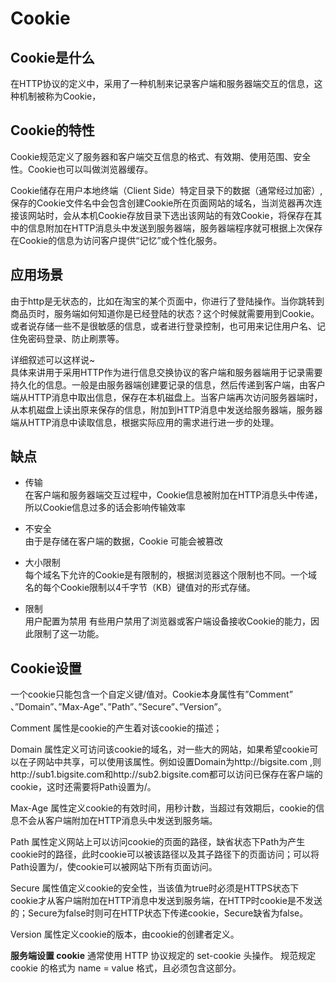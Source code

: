 # Cookie
## Cookie是什么
在HTTP协议的定义中，采用了一种机制来记录客户端和服务器端交互的信息，这种机制被称为Cookie，

## Cookie的特性
Cookie规范定义了服务器和客户端交互信息的格式、有效期、使用范围、安全性。Cookie也可以叫做浏览器缓存。

Cookie储存在用户本地终端（Client Side）特定目录下的数据（通常经过加密）,保存的Cookie文件名中会包含创建Cookie所在页面网站的域名，当浏览器再次连接该网站时，会从本机Cookie存放目录下选出该网站的有效Cookie，将保存在其中的信息附加在HTTP消息头中发送到服务器端，服务器端程序就可根据上次保存在Cookie的信息为访问客户提供“记忆”或个性化服务。

## 应用场景
由于http是无状态的，比如在淘宝的某个页面中，你进行了登陆操作。当你跳转到商品页时，服务端如何知道你是已经登陆的状态？这个时候就需要用到Cookie。
或者说存储一些不是很敏感的信息，或者进行登录控制，也可用来记住用户名、记住免密码登录、防止刷票等。

详细叙述可以这样说~  
具体来讲用于采用HTTP作为进行信息交换协议的客户端和服务器端用于记录需要持久化的信息。一般是由服务器端创建要记录的信息，然后传递到客户端，由客户端从HTTP消息中取出信息，保存在本机磁盘上。当客户端再次访问服务器端时，从本机磁盘上读出原来保存的信息，附加到HTTP消息中发送给服务器端，服务器端从HTTP消息中读取信息，根据实际应用的需求进行进一步的处理。

## 缺点
- 传输  
在客户端和服务器端交互过程中，Cookie信息被附加在HTTP消息头中传递，所以Cookie信息过多的话会影响传输效率

- 不安全  
由于是存储在客户端的数据，Cookie 可能会被篡改

- 大小限制  
每个域名下允许的Cookie是有限制的，根据浏览器这个限制也不同。一个域名的每个Cookie限制以4千字节（KB）键值对的形式存储。

- 限制  
用户配置为禁用 有些用户禁用了浏览器或客户端设备接收Cookie的能力，因此限制了这一功能。

## Cookie设置
一个cookie只能包含一个自定义键/值对。Cookie本身属性有”Comment” 、”Domain”、”Max-Age”、”Path”、”Secure”、”Version”。

Comment 属性是cookie的产生着对该cookie的描述；

Domain 属性定义可访问该cookie的域名，对一些大的网站，如果希望cookie可以在子网站中共享，可以使用该属性。例如设置Domain为http://bigsite.com ,则http://sub1.bigsite.com和http://sub2.bigsite.com都可以访问已保存在客户端的cookie，这时还需要将Path设置为/。

Max-Age 属性定义cookie的有效时间，用秒计数，当超过有效期后，cookie的信息不会从客户端附加在HTTP消息头中发送到服务端。

Path 属性定义网站上可以访问cookie的页面的路径，缺省状态下Path为产生cookie时的路径，此时cookie可以被该路径以及其子路径下的页面访问；可以将Path设置为/，使cookie可以被网站下所有页面访问。

Secure 属性值定义cookie的安全性，当该值为true时必须是HTTPS状态下cookie才从客户端附加在HTTP消息中发送到服务端，在HTTP时cookie是不发送的；Secure为false时则可在HTTP状态下传递cookie，Secure缺省为false。

Version 属性定义cookie的版本，由cookie的创建者定义。

**服务端设置 cookie**
通常使用 HTTP 协议规定的 set-cookie 头操作。
规范规定 cookie 的格式为 name = value 格式，且必须包含这部分。


